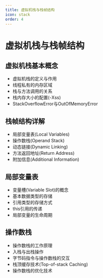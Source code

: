 ```yaml
---
title: 虚拟机栈与栈帧结构
icon: stack
order: 4
---
```


# 虚拟机栈与栈帧结构

## 虚拟机栈基本概念

- 虚拟机栈的定义与作用
- 线程私有的内存区域
- 栈与方法调用的关系
- 栈内存大小的配置(-Xss)
- StackOverflowError与OutOfMemoryError

## 栈帧结构详解

- 局部变量表(Local Variables)
- 操作数栈(Operand Stack)
- 动态链接(Dynamic Linking)
- 方法返回地址(Return Address)
- 附加信息(Additional Information)

## 局部变量表

- 变量槽(Variable Slot)的概念
- 基本数据类型的存储
- 引用类型的存储方式
- this引用的传递
- 局部变量的生命周期

## 操作数栈

- 操作数栈的工作原理
- 入栈与出栈操作
- 字节码指令与操作数栈的交互
- 栈顶缓存技术(Top-of-stack Caching)
- 操作数栈的优化技术
